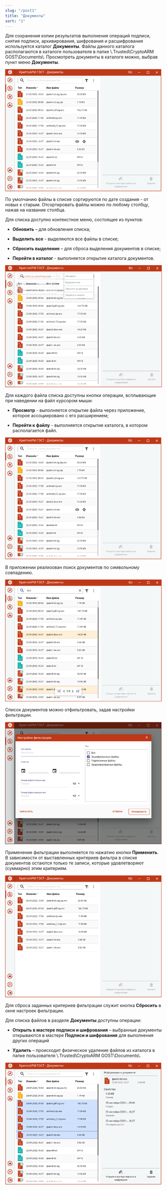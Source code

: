 ```yaml
---
slug: "/post1"
title: "Документы"
sort: "1"
---
```


Для сохранения копии результатов выполнения операций подписи, снятия подписи,
архивирования, шифрования и расшифрования используется каталог **Документы**.
Файлы данного каталога располагаются в каталоге пользователя в папке
\\.Trusted\\CryptoARM GOST\\Documents\\. Просмотреть документы в каталоге можно,
выбрав пункт меню **Документы**.

![docs_list.png](./images/docs_list.png "Список документов")


По умолчанию файлы в списке сортируются по дате создания - от новых к старым. Отсортировать файлы можно по любому столбцу, нажав на название столбца.

Для списка доступно контекстное меню, состоящее из пунктов:

-   **Обновить** – для обновления списка;

-   **Выделить все** - выделяются все файлы в списке;

-   **Сбросить выделение** – для сброса выделения документов в списке;

-   **Перейти в каталог** - выполняется открытие каталога документов.

![docs_context.png](./images/docs_context.png "Контекстное меню списка Документов")


Для каждого файла списка доступны кнопки операции, всплывающие при наведении на файл курсором мыши:

-   **Просмотр** - выполняется открытие файла через приложение, которое
    ассоциировано с его расширением;

-   **Перейти к файлу** - выполняется открытие каталога, в котором располагается файл.

![docs_buttons.png](./images/docs_buttons.png "Кнопки операций документа")


В приложении реализован поиск документов по символьному совпадению.

![docs_search.png](./images/docs_search.png "Поиск документов")


Список документов можно отфильтровать, задав настройки фильтрации.

![docs_filter.png](./images/docs_filter.png "Настройки критериев фильтра документов")


Применение фильтрации выполняется по нажатию кнопки **Применить**. В зависимости от выставленных критериев фильтра в списке документов остаются только те записи, которые удовлетворяют (суммарно) этим критериям.

![docs_after_filter.png](./images/docs_after_filter.png "Результат применения фильтрации документов")


Для сброса заданных критериев фильтрации служит кнопка **Сбросить** в окне
настроек фильтрации.

Для списка файлов в разделе **Документы** доступны операции:

-   **Открыть в мастере подписи и шифрования** – выбранные документы открываются в мастере **Подписи и шифрования** для выполнения других операций

-   **Удалить** – происходит физическое удаление файлов из каталога в папке пользователя \\.Trusted\\CryptoARM GOST\\Documents\\.

![docs_operations.png](./images/docs_operations.png "Доступные операции для документов")

